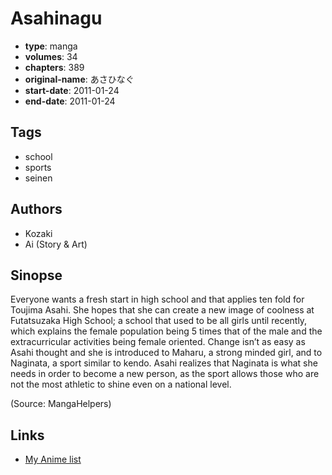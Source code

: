 # Asahinagu

-   **type**: manga
-   **volumes**: 34
-   **chapters**: 389
-   **original-name**: あさひなぐ
-   **start-date**: 2011-01-24
-   **end-date**: 2011-01-24

## Tags

-   school
-   sports
-   seinen

## Authors

-   Kozaki
-   Ai (Story & Art)

## Sinopse

Everyone wants a fresh start in high school and that applies ten fold for Toujima Asahi. She hopes that she can create a new image of coolness at Futatsuzaka High School; a school that used to be all girls until recently, which explains the female population being 5 times that of the male and the extracurricular activities being female oriented. Change isn’t as easy as Asahi thought and she is introduced to Maharu, a strong minded girl, and to Naginata, a sport similar to kendo. Asahi realizes that Naginata is what she needs in order to become a new person, as the sport allows those who are not the most athletic to shine even on a national level.

(Source: MangaHelpers)

## Links

-   [My Anime list](https://myanimelist.net/manga/35741/Asahinagu)
